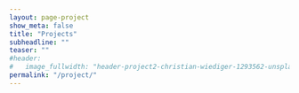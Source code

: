 ```yaml
---
layout: page-project
show_meta: false
title: "Projects"
subheadline: ""
teaser: ""
#header:
#   image_fullwidth: "header-project2-christian-wiediger-1293562-unsplash.jpg"
permalink: "/project/"
---
```

